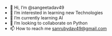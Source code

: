 - 👋 Hi, I’m @sangeetadav49
- 👀 I’m interested in learning new Technologies
- 🌱 I’m currently learning AI 
- 💞️ I’m looking to collaborate on Python
- 📫 How to reach me sanrubydav49@gmail.com

<!---
sangeetadav49/sangeetadav49 is a ✨ special ✨ repository because its `README.md` (this file) appears on your GitHub profile.
You can click the Preview link to take a look at your changes.
--->
